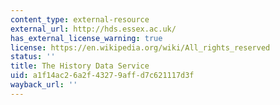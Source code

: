 ```yaml
---
content_type: external-resource
external_url: http://hds.essex.ac.uk/
has_external_license_warning: true
license: https://en.wikipedia.org/wiki/All_rights_reserved
status: ''
title: The History Data Service
uid: a1f14ac2-6a2f-4327-9aff-d7c621117d3f
wayback_url: ''
---
```

